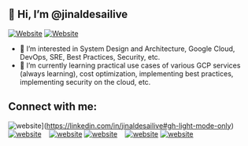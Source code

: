 ## 👋 Hi, I’m @jinaldesailive

[![Website](https://img.shields.io/website?label=jinaldesai.com&style=for-the-badge&url=https%3A%2F%2Fjinaldesai.com)](https://jinaldesai.com)
[![Website](https://img.shields.io/website?label=startshining.com&style=for-the-badge&url=https%3A%2F%2Fstartshining.com)](https://startshining.com)

- 👀 I’m interested in System Design and Architecture, Google Cloud, DevOps, SRE, Best Practices, Security, etc.
- 🌱 I’m currently learning practical use cases of various GCP services (always learning), cost optimization, implementing best practices, implementing security on the cloud, etc. 

## Connect with me:

![website](./img/linkedin-light.svg)](https://linkedin.com/in/jinaldesailive#gh-light-mode-only)
[![website](./img/linkedin-dark.svg)](https://linkedin.com/in/jinaldesailive#gh-dark-mode-only)
&nbsp;&nbsp;
[![website](https://github.com/jinaldesailive/social-icons/blob/master/SVG/Black/Twitter_black.svg)](https://twitter.com/jinaldesailive#gh-light-mode-only)
[![website](https://github.com/jinaldesailive/social-icons/blob/master/SVG/White/Twitter_white.svg)](https://twitter.com/jinaldesailive#gh-dark-mode-only)
&nbsp;&nbsp;
[![website](./img/instagram-light.svg)](https://instagram.com/jinaldesailive#gh-light-mode-only)
[![website](./img/instagram-dark.svg)](https://instagram.com/jinaldesailive#gh-dark-mode-only)

<!---
jinaldesailive/jinaldesailive is a ✨ special ✨ repository because its `README.md` (this file) appears on your GitHub profile.
You can click the Preview link to take a look at your changes.
--->
